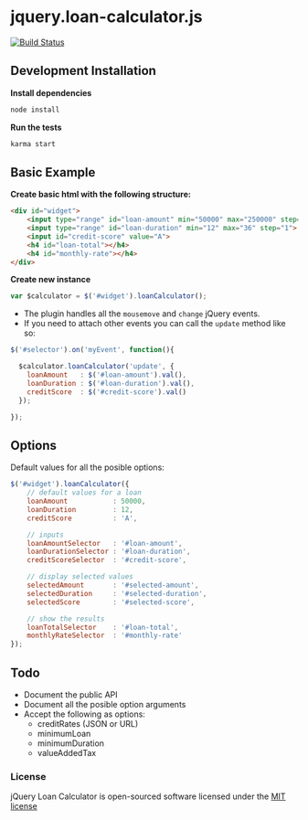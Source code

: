 # jquery.loan-calculator.js

[![Build Status](https://travis-ci.org/scrubmx/jquery.loan-calculator.svg?branch=master)](https://travis-ci.org/scrubmx/jquery.loan-calculator)

## Development Installation
**Install dependencies**
```bash
node install
```

**Run the tests**
```bash
karma start
```

## Basic Example
**Create basic html with the following structure:**
```html
<div id="widget">
    <input type="range" id="loan-amount" min="50000" max="250000" step="1000">
    <input type="range" id="loan-duration" min="12" max="36" step="1">
    <input id="credit-score" value="A">
    <h4 id="loan-total"></h4>
    <h4 id="monthly-rate"></h4>
</div>
```

**Create new instance**
```js
var $calculator = $('#widget').loanCalculator();
```


* The plugin handles all the `mousemove` and `change` jQuery events.
* If you need to attach other events you can call the `update` method like so:
```js
$('#selector').on('myEvent', function(){

  $calculator.loanCalculator('update', {
    loanAmount   : $('#loan-amount').val(),
    loanDuration : $('#loan-duration').val(),
    creditScore  : $('#credit-score').val()
  });

});
```

## Options
Default values for all the posible options:
```js
$('#widget').loanCalculator({
    // default values for a loan
    loanAmount           : 50000,
    loanDuration         : 12,
    creditScore          : 'A',

    // inputs
    loanAmountSelector   : '#loan-amount',
    loanDurationSelector : '#loan-duration',
    creditScoreSelector  : '#credit-score',

    // display selected values
    selectedAmount       : '#selected-amount',
    selectedDuration     : '#selected-duration',
    selectedScore        : '#selected-score',

    // show the results
    loanTotalSelector    : '#loan-total',
    monthlyRateSelector  : '#monthly-rate'
});
```


## Todo

* Document the public API
* Document all the posible option arguments
* Accept the following as options:
  * creditRates (JSON or URL)
  * minimumLoan 
  * minimumDuration
  * valueAddedTax

### License

jQuery Loan Calculator is open-sourced software licensed under the [MIT license](https://github.com/scrubmx/jquery.loan-calculator/blob/master/licence.txt)